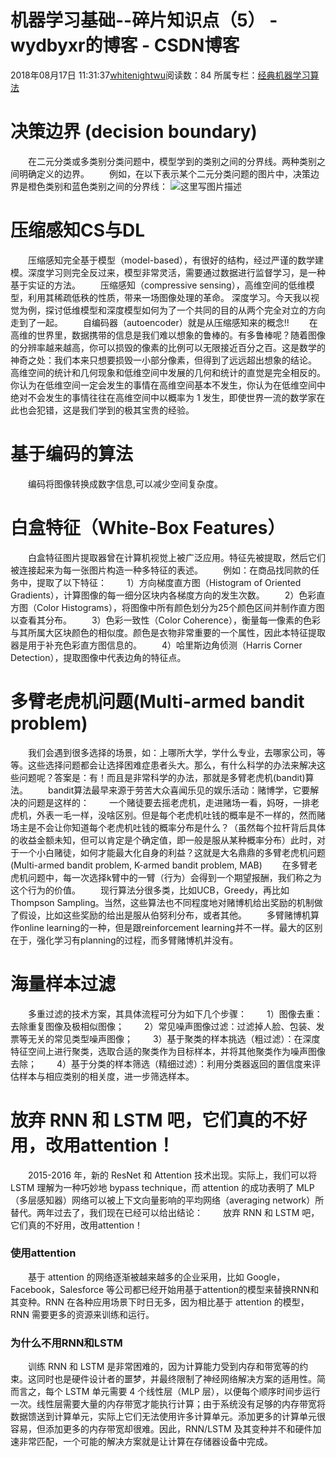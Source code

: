 # 机器学习基础--碎片知识点（5） - wydbyxr的博客 - CSDN博客
2018年08月17日 11:31:37[whitenightwu](https://me.csdn.net/wydbyxr)阅读数：84
所属专栏：[经典机器学习算法](https://blog.csdn.net/column/details/28812.html)
# 决策边界 (decision boundary)
　　在二元分类或多类别分类问题中，模型学到的类别之间的分界线。两种类别之间明确定义的边界。 
　　例如，在以下表示某个二元分类问题的图片中，决策边界是橙色类别和蓝色类别之间的分界线： 
![这里写图片描述](https://img-blog.csdn.net/20180817112903793?watermark/2/text/aHR0cHM6Ly9ibG9nLmNzZG4ubmV0L3d5ZGJ5eHI=/font/5a6L5L2T/fontsize/400/fill/I0JBQkFCMA==/dissolve/70)
# 压缩感知CS与DL
　　压缩感知完全基于模型（model-based），有很好的结构，经过严谨的数学建模。深度学习则完全反过来，模型非常灵活，需要通过数据进行监督学习，是一种基于实证的方法。 
　　压缩感知（compressive sensing），高维空间的低维模型，利用其稀疏低秩的性质，带来一场图像处理的革命。 
深度学习。今天我以视觉为例，探讨低维模型和深度模型如何为了一个共同的目的从两个完全对立的方向走到了一起。 
　　自编码器（autoencoder）就是从压缩感知来的概念!! 
　　在高维的世界里，数据携带的信息是我们难以想象的鲁棒的。有多鲁棒呢？随着图像的分辨率越来越高，你可以损毁的像素的比例可以无限接近百分之百。这是数学的神奇之处：我们本来只想要损毁一小部分像素，但得到了远远超出想象的结论。  高维空间的统计和几何现象和低维空间中发展的几何和统计的直觉是完全相反的。你认为在低维空间一定会发生的事情在高维空间基本不发生，你认为在低维空间中绝对不会发生的事情往往在高维空间中以概率为 1 发生，即使世界一流的数学家在此也会犯错，这是我们学到的极其宝贵的经验。
# 基于编码的算法
　　编码将图像转换成数字信息,可以减少空间复杂度。
# 白盒特征（White-Box Features）
　　白盒特征图片提取器曾在计算机视觉上被广泛应用。特征先被提取，然后它们被连接起来为每一张图片构造一种多特征的表述。 
　　例如：在商品找同款的任务中，提取了以下特征： 
　　1）方向梯度直方图（Histogram of Oriented Gradients），计算图像的每一细分区块内各梯度方向的发生次数。 
　　2）色彩直方图（Color Histograms），将图像中所有颜色划分为25个颜色区间并制作直方图以查看其分布。 
　　3）色彩一致性（Color Coherence），衡量每一像素的色彩与其所属大区块颜色的相似度。颜色是衣物非常重要的一个属性，因此本特征提取器是用于补充色彩直方图信息的。 
　　4）哈里斯边角侦测（Harris Corner Detection），提取图像中代表边角的特征点。
# 多臂老虎机问题(Multi-armed bandit problem)
　　我们会遇到很多选择的场景，如：上哪所大学，学什么专业，去哪家公司，等等。这些选择问题都会让选择困难症患者头大。那么，有什么科学的办法来解决这些问题呢？答案是：有！而且是非常科学的办法，那就是多臂老虎机(bandit)算法。 
　　bandit算法最早来源于劳苦大众喜闻乐见的娱乐活动：赌博学，它要解决的问题是这样的： 
　　一个赌徒要去摇老虎机，走进赌场一看，妈呀，一排老虎机，外表一毛一样，没啥区别。但是每个老虎机吐钱的概率是不一样的，然而赌场主是不会让你知道每个老虎机吐钱的概率分布是什么？（虽然每个拉杆背后具体的收益金额未知，但可以肯定是个确定值，即一般是服从某种概率分布）此时，对于一个小白赌徒，如何才能最大化自身的利益？这就是大名鼎鼎的多臂老虎机问题(Multi-armed bandit problem, K-armed bandit problem, MAB)
　　在多臂老虎机问题中，每一次选择k臂中的一臂（行为）会得到一个期望报酬，我们称之为这个行为的价值。 
　　现行算法分很多类，比如UCB，Greedy，再比如Thompson Sampling。当然，这些算法也不同程度地对赌博机给出奖励的机制做了假设，比如这些奖励的给出是服从伯努利分布，或者其他。 
　　多臂赌博机算作online learning的一种，但是跟reinforcement learning并不一样。最大的区别在于，强化学习有planning的过程，而多臂赌博机并没有。
# 海量样本过滤
　　多重过滤的技术方案，其具体流程可分为如下几个步骤： 
　　1）图像去重：去除重复图像及极相似图像； 
　　2）常见噪声图像过滤：过滤掉人脸、包装、发票等无关的常见类型噪声图像； 
　　3）基于聚类的样本挑选（粗过滤）：在深度特征空间上进行聚类，选取合适的聚类作为目标样本，并将其他聚类作为噪声图像去除； 
　　4）基于分类的样本筛选（精细过滤）：利用分类器返回的置信度来评估样本与相应类别的相关度，进一步筛选样本。
# 放弃 RNN 和 LSTM 吧，它们真的不好用，改用attention！
　　2015-2016 年，新的 ResNet 和 Attention 技术出现。实际上，我们可以将 LSTM 理解为一种巧妙地 bypass technique，而 attention 的成功表明了 MLP（多层感知器）网络可以被上下文向量影响的平均网络（averaging network）所替代。两年过去了，我们现在已经可以给出结论： 
　　放弃 RNN 和 LSTM 吧，它们真的不好用，改用attention！
### 使用attention
　　基于 attention 的网络逐渐被越来越多的企业采用，比如 Google，Facebook，Salesforce 等公司都已经开始用基于attention的模型来替换RNN和其变种。RNN 在各种应用场景下时日无多，因为相比基于 attention 的模型，RNN 需要更多的资源来训练和运行。
### 为什么不用RNN和LSTM
　　训练 RNN 和 LSTM 是非常困难的，因为计算能力受到内存和带宽等的约束。这同时也是硬件设计者的噩梦，并最终限制了神经网络解决方案的适用性。简而言之，每个 LSTM 单元需要 4 个线性层（MLP 层），以便每个顺序时间步运行一次。线性层需要大量的内存带宽才能执行计算；由于系统没有足够的内存带宽将数据馈送到计算单元，实际上它们无法使用许多计算单元。添加更多的计算单元很容易，但添加更多的内存带宽却很难。因此，RNN/LSTM 及其变种并不和硬件加速非常匹配，一个可能的解决方案就是让计算在存储器设备中完成。
